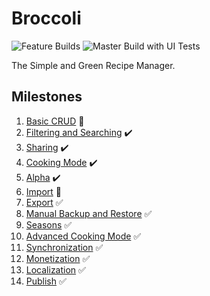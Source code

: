 # Broccoli

![Feature Builds](https://github.com/JanaFlauschata/broccoli/workflows/Feature%20Builds/badge.svg)
![Master Build with UI Tests](https://github.com/JanaFlauschata/broccoli/workflows/Master%20Build%20with%20UI%20Tests/badge.svg)

The Simple and Green Recipe Manager.

## Milestones

1. [Basic CRUD](https://github.com/JanaFlauschata/broccoli/milestone/1) :bug:
1. [Filtering and Searching](https://github.com/JanaFlauschata/broccoli/milestone/2) :heavy_check_mark:
1. [Sharing](https://github.com/JanaFlauschata/broccoli/milestone/3) :heavy_check_mark:
1. [Cooking Mode](https://github.com/JanaFlauschata/broccoli/milestone/4) :heavy_check_mark:
1. [Alpha](https://github.com/JanaFlauschata/broccoli/milestone/12) :heavy_check_mark:
1. [Import](https://github.com/JanaFlauschata/broccoli/milestone/10) :construction:
1. [Export](https://github.com/JanaFlauschata/broccoli/milestone/9) :white_check_mark:
1. [Manual Backup and Restore](https://github.com/JanaFlauschata/broccoli/milestone/14) :white_check_mark:
1. [Seasons](https://github.com/JanaFlauschata/broccoli/milestone/5) :white_check_mark:
1. [Advanced Cooking Mode](https://github.com/JanaFlauschata/broccoli/milestone/11) :white_check_mark:
1. [Synchronization](https://github.com/JanaFlauschata/broccoli/milestone/6) :white_check_mark:
1. [Monetization](https://github.com/JanaFlauschata/broccoli/milestone/8) :white_check_mark:
1. [Localization](https://github.com/JanaFlauschata/broccoli/milestone/7) :white_check_mark:
1. [Publish](https://github.com/JanaFlauschata/broccoli/milestone/13) :white_check_mark:
